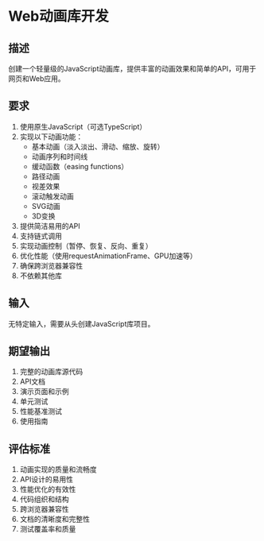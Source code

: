 # Web动画库开发

## 描述
创建一个轻量级的JavaScript动画库，提供丰富的动画效果和简单的API，可用于网页和Web应用。

## 要求
1. 使用原生JavaScript（可选TypeScript）
2. 实现以下动画功能：
   - 基本动画（淡入淡出、滑动、缩放、旋转）
   - 动画序列和时间线
   - 缓动函数（easing functions）
   - 路径动画
   - 视差效果
   - 滚动触发动画
   - SVG动画
   - 3D变换
3. 提供简洁易用的API
4. 支持链式调用
5. 实现动画控制（暂停、恢复、反向、重复）
6. 优化性能（使用requestAnimationFrame、GPU加速等）
7. 确保跨浏览器兼容性
8. 不依赖其他库

## 输入
无特定输入，需要从头创建JavaScript库项目。

## 期望输出
1. 完整的动画库源代码
2. API文档
3. 演示页面和示例
4. 单元测试
5. 性能基准测试
6. 使用指南

## 评估标准
1. 动画实现的质量和流畅度
2. API设计的易用性
3. 性能优化的有效性
4. 代码组织和结构
5. 跨浏览器兼容性
6. 文档的清晰度和完整性
7. 测试覆盖率和质量